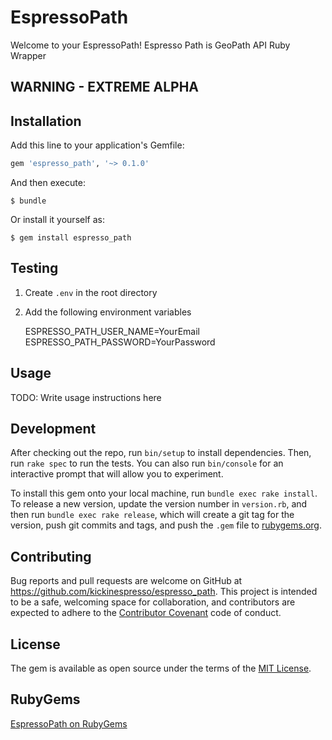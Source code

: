 # EspressoPath

Welcome to your EspressoPath! Espresso Path is GeoPath API Ruby Wrapper

## WARNING - EXTREME ALPHA


## Installation

Add this line to your application's Gemfile:

```ruby
gem 'espresso_path', '~> 0.1.0'
```

And then execute:

    $ bundle

Or install it yourself as:

    $ gem install espresso_path

## Testing

1) Create `.env` in the root directory
2) Add the following environment variables


     ESPRESSO_PATH_USER_NAME=YourEmail
     ESPRESSO_PATH_PASSWORD=YourPassword

## Usage

TODO: Write usage instructions here

## Development

After checking out the repo, run `bin/setup` to install dependencies. Then, run `rake spec` to run the tests. You can also run `bin/console` for an interactive prompt that will allow you to experiment.

To install this gem onto your local machine, run `bundle exec rake install`. To release a new version, update the version number in `version.rb`, and then run `bundle exec rake release`, which will create a git tag for the version, push git commits and tags, and push the `.gem` file to [rubygems.org](https://rubygems.org).

## Contributing

Bug reports and pull requests are welcome on GitHub at https://github.com/kickinespresso/espresso_path. This project is intended to be a safe, welcoming space for collaboration, and contributors are expected to adhere to the [Contributor Covenant](http://contributor-covenant.org) code of conduct.


## License

The gem is available as open source under the terms of the [MIT License](http://opensource.org/licenses/MIT).



## RubyGems

[EspressoPath on RubyGems](https://rubygems.org/gems/espresso_path)